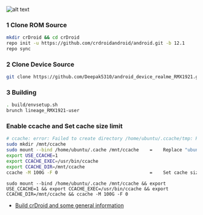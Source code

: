 ![alt text][logo]

[logo]:https://crdroid.net/img/logo.png "crDroid Android"

### 1 Clone ROM Source

```bash
mkdir crDroid && cd crDroid
repo init -u https://github.com/crdroidandroid/android.git -b 12.1
repo sync
```

### 2 Clone Device Source

```bash
git clone https://github.com/Deepak5310/android_device_realme_RMX1921.git -b 12.1 device/realme/RMX1921
```

### 3 Building

```bash
. build/envsetup.sh
brunch lineage_RMX1921-user
```

### Enable ccache and Set cache size limit

```bash
# ccache: error: Failed to create directory /home/ubuntu/.ccache/tmp: Read-only file system
sudo mkdir /mnt/ccache
sudo mount --bind /home/ubuntu/.cache /mnt/ccache    =    Replace "ubuntu" with your server username.
export USE_CCACHE=1
export CCACHE_EXEC=/usr/bin/ccache
export CCACHE_DIR=/mnt/ccache
ccache -M 100G -F 0                                  =    Set cache size limit to 100.0 GB.
```

```
sudo mount --bind /home/ubuntu/.cache /mnt/ccache && export USE_CCACHE=1 && export CCACHE_EXEC=/usr/bin/ccache && export CCACHE_DIR=/mnt/ccache && ccache -M 100G -F 0
```

- [Build crDroid and some general information](https://github.com/crdroidandroid/android#12-initializing-repo)
